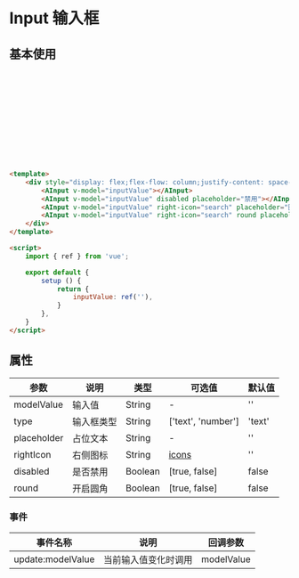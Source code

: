 <script>
    import { ref } from 'vue';
    import AInput from '@/components/input';

    export default {
        components: { AInput },
        setup () {
            return {
                inputValue: ref(''),
            }
        },
    }
</script>

# Input 输入框

## 基本使用

<div style="display: flex;flex-flow: column;justify-content: space-between;height: 164px;">
    <AInput v-model="inputValue"></AInput>
    <AInput v-model="inputValue" disabled placeholder="禁用"></AInput>
    <AInput v-model="inputValue" right-icon="search" placeholder="图标"></AInput>
    <AInput v-model="inputValue" right-icon="search" round placeholder="圆角"></AInput>
</div>


```html
<template>
    <div style="display: flex;flex-flow: column;justify-content: space-between;height: 164px;">
        <AInput v-model="inputValue"></AInput>
        <AInput v-model="inputValue" disabled placeholder="禁用"></AInput>
        <AInput v-model="inputValue" right-icon="search" placeholder="图标"></AInput>
        <AInput v-model="inputValue" right-icon="search" round placeholder="圆角"></AInput>
    </div>
</template>

<script>
    import { ref } from 'vue';

    export default {
        setup () {
            return {
                inputValue: ref(''),
            }
        },
    }
</script>
```

## 属性

| 参数 | 说明 | 类型 | 可选值 | 默认值 |
|------|------|------|------|------|
| modelValue | 输入值 | String  | - | '' |
| type | 输入框类型 | String  | ['text', 'number'] | 'text' |
| placeholder | 占位文本 | String  | - | '' |
| rightIcon | 右侧图标 | String | [icons](icon) | '' |
| disabled | 是否禁用 | Boolean | [true, false] | false |
| round | 开启圆角 | Boolean | [true, false] | false |

### 事件

| 事件名称 | 说明 | 回调参数 |
|------|------|------|
| update:modelValue | 当前输入值变化时调用 | modelValue |
